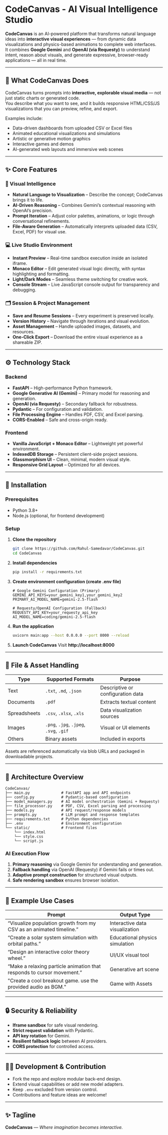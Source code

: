 # CodeCanvas - AI Visual Intelligence Studio

**CodeCanvas** is an AI-powered platform that transforms natural language ideas into **interactive visual experiences** — from dynamic data visualizations and physics-based animations to complete web interfaces.  
It combines **Google Gemini** and **OpenAI (via Requesty)** to understand intent, reason about visuals, and generate expressive, browser-ready applications — all in real time.

---

## 🌈 What CodeCanvas Does

CodeCanvas turns prompts into **interactive, explorable visual media** — not just static charts or generated code.  
You describe what you want to see, and it builds responsive HTML/CSS/JS visualizations that you can preview, refine, and export.

Examples include:
- Data-driven dashboards from uploaded CSV or Excel files  
- Animated educational visualizations and simulations  
- Artistic or generative motion graphics  
- Interactive games and demos  
- AI-generated web layouts and immersive web scenes  

---

## ✨ Core Features

### 🧠 Visual Intelligence
- **Natural Language to Visualization** – Describe the concept; CodeCanvas brings it to life.  
- **AI-Driven Reasoning** – Combines Gemini’s contextual reasoning with OpenAI’s precision.  
- **Prompt Iteration** – Adjust color palettes, animations, or logic through conversational refinements.  
- **File-Aware Generation** – Automatically interprets uploaded data (CSV, Excel, PDF) for visual use.

### 💻 Live Studio Environment
- **Instant Preview** – Real-time sandbox execution inside an isolated iframe.  
- **Monaco Editor** – Edit generated visual logic directly, with syntax highlighting and formatting.  
- **Light/Dark Modes** – Seamless theme switching for creative work.  
- **Console Stream** – Live JavaScript console output for transparency and debugging.

### 🗂️ Session & Project Management
- **Save and Resume Sessions** – Every experiment is preserved locally.  
- **Version History** – Navigate through iterations and visual evolution.  
- **Asset Management** – Handle uploaded images, datasets, and resources.  
- **One-Click Export** – Download the entire visual experience as a shareable ZIP.

---

## ⚙️ Technology Stack

### Backend
- **FastAPI** – High-performance Python framework.  
- **Google Generative AI (Gemini)** – Primary model for reasoning and generation.  
- **OpenAI (via Requesty)** – Secondary fallback for robustness.  
- **Pydantic** – For configuration and validation.  
- **File Processing Engine** – Handles PDF, CSV, and Excel parsing.  
- **CORS-Enabled** – Safe and cross-origin ready.

### Frontend
- **Vanilla JavaScript + Monaco Editor** – Lightweight yet powerful environment.  
- **IndexedDB Storage** – Persistent client-side project sessions.  
- **Glassmorphism UI** – Clean, minimal, modern visual style.  
- **Responsive Grid Layout** – Optimized for all devices.

---

## 🧩 Installation

### Prerequisites
- Python 3.8+  
- Node.js (optional, for frontend development)

### Setup

1. **Clone the repository**
   ```bash
   git clone https://github.com/Rahul-Samedavar/CodeCanvas.git
   cd CodeCanvas
   ```

2. **Install dependencies**
   ```bash
   pip install -r requirements.txt
   ```

3. **Create environment configuration (create .env file)**
   ```env
   # Google Gemini Configuration (Primary)
   GEMINI_API_KEYS=your_gemini_key1,your_gemini_key2
   PRIMARY_AI_MODEL_NAME=gemini-2.5-flash

   # Requesty/OpenAI Configuration (Fallback)
   REQUESTY_API_KEY=your_requesty_api_key
   AI_MODEL_NAME=coding/gemini-2.5-flash
   ```

4. **Run the application**
   ```bash
   uvicorn main:app --host 0.0.0.0 --port 8000 --reload
   ```

5. **Launch CodeCanvas**
   Visit **http://localhost:8000**

---


## 📁 File & Asset Handling

| Type | Supported Formats | Purpose |
|------|-------------------|----------|
| Text | `.txt`, `.md`, `.json` | Descriptive or configuration data |
| Documents | `.pdf` | Extracts textual content |
| Spreadsheets | `.csv`, `.xlsx`, `.xls` | Data visualization sources |
| Images | `.png`, `.jpg`, `.jpeg`, `.svg`, `.gif` | Visual or UI elements |
| Others | Binary assets | Included in exports |

Assets are referenced automatically via blob URLs and packaged in downloadable projects.

---

## 🧱 Architecture Overview

```
CodeCanvas/
├── main.py              # FastAPI app and API endpoints
├── config.py            # Pydantic-based configuration
├── model_managers.py    # AI model orchestration (Gemini + Requesty)
├── file_processor.py    # PDF, CSV, Excel parsing and processing
├── models.py            # API request/response models
├── prompts.py           # LLM prompt and response templates
├── requirements.txt     # Python dependencies
├── .env                 # Environment configuration
└── static/              # Frontend files
    └── index.html  
    └── style.css  
    └── script.js

```

### AI Execution Flow
1. **Primary reasoning** via Google Gemini for understanding and generation.  
2. **Fallback handling** via OpenAI (Requesty) if Gemini fails or times out.  
3. **Adaptive prompt construction** for structured visual outputs.  
4. **Safe rendering sandbox** ensures browser isolation.

---

## 🎨 Example Use Cases

| Prompt | Output Type |
|--------|--------------|
| “Visualize population growth from my CSV as an animated timeline.” | Interactive data visualization |
| “Create a solar system simulation with orbital paths.” | Educational physics simulation |
| “Design an interactive color theory wheel.” | UI/UX visual tool |
| “Make a relaxing particle animation that responds to cursor movement.” | Generative art scene |
|"Create a cool breakout game. use the provided audio as BGM."| Game with Assets|
---

## 🔒 Security & Reliability

- **Iframe sandbox** for safe visual rendering.  
- **Strict request validation** with Pydantic.  
- **API key rotation** for Gemini.  
- **Resilient fallback logic** between AI providers.  
- **CORS protection** for controlled access.

---

## 🧑‍💻 Development & Contribution

- Fork the repo and explore modular back-end design.  
- Extend visual capabilities or add new model adapters.  
- Keep `.env` excluded from version control.  
- Contributions and feature ideas are welcome!

---

## ✨ Tagline

**CodeCanvas** — *Where imagination becomes interactive.*